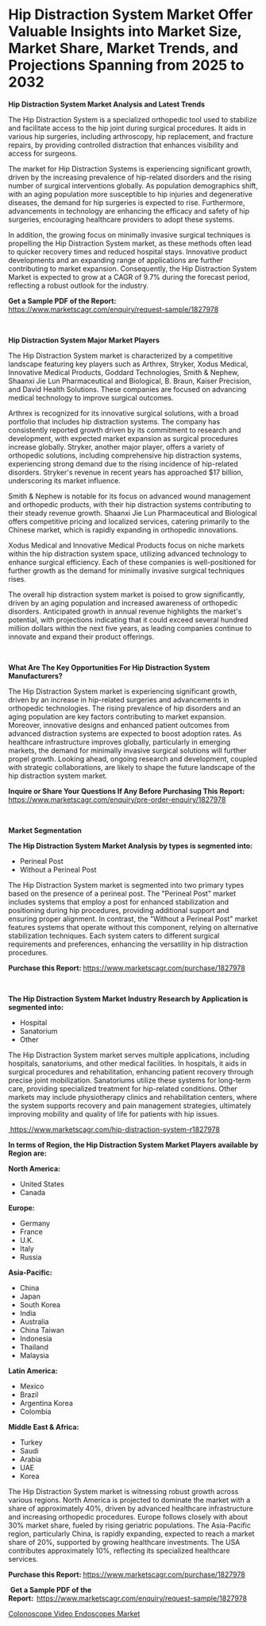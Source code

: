 <p><h1>Hip Distraction System Market Offer Valuable Insights into Market Size, Market Share, Market Trends, and Projections Spanning from 2025 to 2032</h1></p><p><strong>Hip Distraction System Market Analysis and Latest Trends</strong></p>
<p><p>The Hip Distraction System is a specialized orthopedic tool used to stabilize and facilitate access to the hip joint during surgical procedures. It aids in various hip surgeries, including arthroscopy, hip replacement, and fracture repairs, by providing controlled distraction that enhances visibility and access for surgeons. </p><p>The market for Hip Distraction Systems is experiencing significant growth, driven by the increasing prevalence of hip-related disorders and the rising number of surgical interventions globally. As population demographics shift, with an aging population more susceptible to hip injuries and degenerative diseases, the demand for hip surgeries is expected to rise. Furthermore, advancements in technology are enhancing the efficacy and safety of hip surgeries, encouraging healthcare providers to adopt these systems.</p><p>In addition, the growing focus on minimally invasive surgical techniques is propelling the Hip Distraction System market, as these methods often lead to quicker recovery times and reduced hospital stays. Innovative product developments and an expanding range of applications are further contributing to market expansion. Consequently, the Hip Distraction System Market is expected to grow at a CAGR of 9.7% during the forecast period, reflecting a robust outlook for the industry.</p></p>
<p><strong>Get a Sample PDF of the Report:&nbsp;</strong> <a href="https://www.marketscagr.com/enquiry/request-sample/1827978?utm_campaign=2809&utm_medium=2&utm_source=Github&utm_content=ia&utm_term=05032025&utm_id=hip-distraction-system">https://www.marketscagr.com/enquiry/request-sample/1827978</a></p>
<p>&nbsp;</p>
<p><strong>Hip Distraction System Major Market Players</strong></p>
<p><p>The Hip Distraction System market is characterized by a competitive landscape featuring key players such as Arthrex, Stryker, Xodus Medical, Innovative Medical Products, Goddard Technologies, Smith & Nephew, Shaanxi Jie Lun Pharmaceutical and Biological, B. Braun, Kaiser Precision, and David Health Solutions. These companies are focused on advancing medical technology to improve surgical outcomes.</p><p>Arthrex is recognized for its innovative surgical solutions, with a broad portfolio that includes hip distraction systems. The company has consistently reported growth driven by its commitment to research and development, with expected market expansion as surgical procedures increase globally. Stryker, another major player, offers a variety of orthopedic solutions, including comprehensive hip distraction systems, experiencing strong demand due to the rising incidence of hip-related disorders. Stryker's revenue in recent years has approached $17 billion, underscoring its market influence.</p><p>Smith & Nephew is notable for its focus on advanced wound management and orthopedic products, with their hip distraction systems contributing to their steady revenue growth. Shaanxi Jie Lun Pharmaceutical and Biological offers competitive pricing and localized services, catering primarily to the Chinese market, which is rapidly expanding in orthopedic innovations.</p><p>Xodus Medical and Innovative Medical Products focus on niche markets within the hip distraction system space, utilizing advanced technology to enhance surgical efficiency. Each of these companies is well-positioned for further growth as the demand for minimally invasive surgical techniques rises.</p><p>The overall hip distraction system market is poised to grow significantly, driven by an aging population and increased awareness of orthopedic disorders. Anticipated growth in annual revenue highlights the market's potential, with projections indicating that it could exceed several hundred million dollars within the next five years, as leading companies continue to innovate and expand their product offerings.</p></p>
<p>&nbsp;</p>
<p><strong>What Are The Key Opportunities For Hip Distraction System Manufacturers?</strong></p>
<p><p>The Hip Distraction System market is experiencing significant growth, driven by an increase in hip-related surgeries and advancements in orthopedic technologies. The rising prevalence of hip disorders and an aging population are key factors contributing to market expansion. Moreover, innovative designs and enhanced patient outcomes from advanced distraction systems are expected to boost adoption rates. As healthcare infrastructure improves globally, particularly in emerging markets, the demand for minimally invasive surgical solutions will further propel growth. Looking ahead, ongoing research and development, coupled with strategic collaborations, are likely to shape the future landscape of the hip distraction system market.</p></p>
<p><strong>Inquire or Share Your Questions If Any Before Purchasing This Report:</strong> <a href="https://www.marketscagr.com/enquiry/pre-order-enquiry/1827978?utm_campaign=2809&utm_medium=2&utm_source=Github&utm_content=ia&utm_term=05032025&utm_id=hip-distraction-system">https://www.marketscagr.com/enquiry/pre-order-enquiry/1827978</a></p>
<p>&nbsp;</p>
<p><strong>Market Segmentation</strong></p>
<p><strong>The Hip Distraction System Market Analysis by types is segmented into:</strong></p>
<p><ul><li>Perineal Post</li><li>Without a Perineal Post</li></ul></p>
<p><p>The Hip Distraction System market is segmented into two primary types based on the presence of a perineal post. The "Perineal Post" market includes systems that employ a post for enhanced stabilization and positioning during hip procedures, providing additional support and ensuring proper alignment. In contrast, the "Without a Perineal Post" market features systems that operate without this component, relying on alternative stabilization techniques. Each system caters to different surgical requirements and preferences, enhancing the versatility in hip distraction procedures.</p></p>
<p><strong>Purchase this Report:&nbsp;</strong><a href="https://www.marketscagr.com/purchase/1827978?utm_campaign=2809&utm_medium=2&utm_source=Github&utm_content=ia&utm_term=05032025&utm_id=hip-distraction-system">https://www.marketscagr.com/purchase/1827978</a></p>
<p>&nbsp;</p>
<p><strong>The Hip Distraction System Market Industry Research by Application is segmented into:</strong></p>
<p><ul><li>Hospital</li><li>Sanatorium</li><li>Other</li></ul></p>
<p><p>The Hip Distraction System market serves multiple applications, including hospitals, sanatoriums, and other medical facilities. In hospitals, it aids in surgical procedures and rehabilitation, enhancing patient recovery through precise joint mobilization. Sanatoriums utilize these systems for long-term care, providing specialized treatment for hip-related conditions. Other markets may include physiotherapy clinics and rehabilitation centers, where the system supports recovery and pain management strategies, ultimately improving mobility and quality of life for patients with hip issues.</p></p>
<p><a href="https://www.marketscagr.com/hip-distraction-system-r1827978?utm_campaign=2809&utm_medium=2&utm_source=Github&utm_content=ia&utm_term=05032025&utm_id=hip-distraction-system">&nbsp;https://www.marketscagr.com/hip-distraction-system-r1827978</a></p>
<p><strong>In terms of Region, the Hip Distraction System Market Players available by Region are:</strong></p>
<p>
    <p> <strong> North America: </strong>
        <ul>
            <li>United States</li>
            <li>Canada</li>
        </ul>
        </p> 
    <p> <strong> Europe: </strong>
        <ul>
            <li>Germany</li>
            <li>France</li>
            <li>U.K.</li>
            <li>Italy</li>
            <li>Russia</li>
        </ul>
        </p> 
    <p> <strong> Asia-Pacific: </strong>
        <ul>
            <li>China</li>
            <li>Japan</li>
            <li>South Korea</li>
            <li>India</li>
            <li>Australia</li>
            <li>China Taiwan</li>
            <li>Indonesia</li>
            <li>Thailand</li>
            <li>Malaysia</li>
        </ul>
        </p> 
    <p> <strong> Latin America: </strong>
        <ul>
            <li>Mexico</li>
            <li>Brazil</li>
            <li>Argentina Korea</li>
            <li>Colombia</li>
        </ul>
        </p> 
    <p> <strong> Middle East & Africa: </strong>
        <ul>
            <li>Turkey</li>
            <li>Saudi</li>
            <li>Arabia</li>
            <li>UAE</li>
            <li>Korea</li>
        </ul>
    </p>
    </p>
<p><p>The Hip Distraction System market is witnessing robust growth across various regions. North America is projected to dominate the market with a share of approximately 40%, driven by advanced healthcare infrastructure and increasing orthopedic procedures. Europe follows closely with about 30% market share, fueled by rising geriatric populations. The Asia-Pacific region, particularly China, is rapidly expanding, expected to reach a market share of 20%, supported by growing healthcare investments. The USA contributes approximately 10%, reflecting its specialized healthcare services.</p></p>
<p><strong>Purchase this Report: </strong><a href="https://www.marketscagr.com/purchase/1827978?utm_campaign=2809&utm_medium=2&utm_source=Github&utm_content=ia&utm_term=05032025&utm_id=hip-distraction-system">https://www.marketscagr.com/purchase/1827978</a></p>
<p>&nbsp;<strong>Get a Sample PDF of the Report:&nbsp;&nbsp;</strong><a href="https://www.marketscagr.com/enquiry/request-sample/1827978?utm_campaign=2809&utm_medium=2&utm_source=Github&utm_content=ia&utm_term=05032025&utm_id=hip-distraction-system">https://www.marketscagr.com/enquiry/request-sample/1827978</a></p>
<p><strong></strong></p>
<p><p><a href="https://github.com/vjorelaclliv/Market-Research-Report-List-1/blob/main/colonoscope-video-endoscopes-market.md?utm_campaign=2809&utm_medium=2&utm_source=Github&utm_content=ia&utm_term=05032025&utm_id=hip-distraction-system">Colonoscope Video Endoscopes Market</a></p></p>